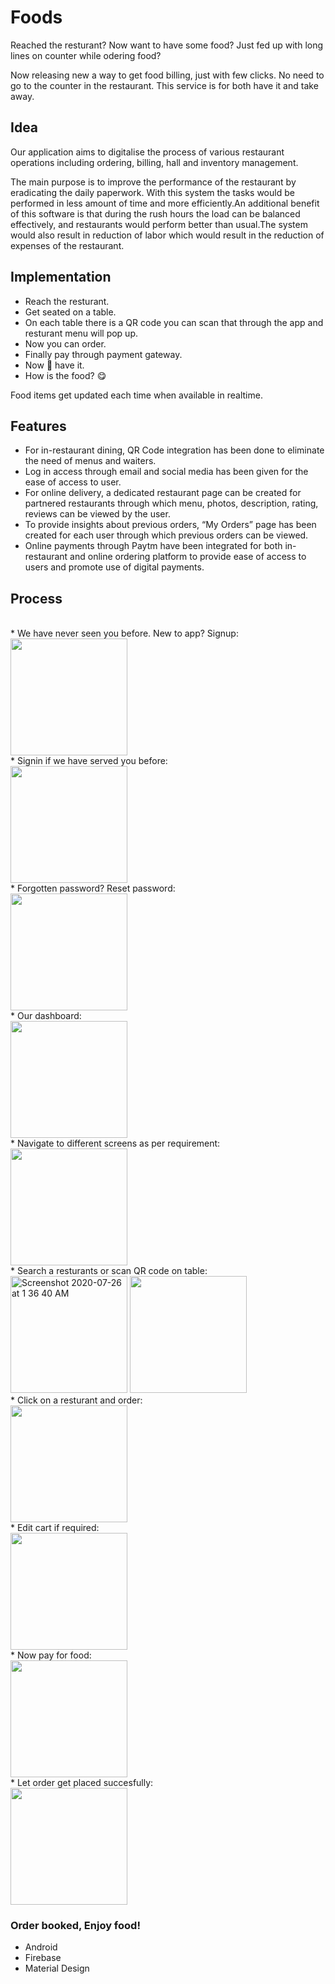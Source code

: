 # Foods

Reached the resturant? Now want to have some food? Just fed up with long lines on counter while odering food? </br>

Now releasing new a way to get food billing, just with few clicks. No need to go to the counter in the restaurant. This service is for both have it and take away.


## Idea

Our application aims to digitalise the process of various restaurant operations including ordering, billing, hall and inventory management.

The main purpose is to improve the performance of the restaurant by eradicating the daily paperwork. With this system the tasks would be performed in less amount of time and more efficiently.An additional benefit of this software is that during the rush hours the load can be balanced effectively, and restaurants would perform better than usual.The system would also result in reduction of labor which would result in the reduction of expenses of the restaurant.

## Implementation

* Reach the resturant.
* Get seated on a table.
* On each table there is a QR code you can scan that through the app and resturant menu will pop up.
* Now you can order.
* Finally pay through payment gateway.
* Now 🍕 have it.
* How is the food? 😋

Food items get updated each time when available in realtime.

## Features

* For in-restaurant dining, QR Code integration has been
done to eliminate the need of menus and waiters.
* Log in access through email and social media has
been given for the ease of access to user.
* For online delivery, a dedicated restaurant page can be
created for partnered restaurants through which menu,
photos, description, rating, reviews can be viewed by
the user.
* To provide insights about previous orders, “My Orders”
page has been created for each user through which
previous orders can be viewed.
* Online payments through Paytm have been integrated
for both in-restaurant and online ordering platform to
provide ease of access to users and promote use of
digital payments.

## Process
</br>
* We have never seen you before. New to app? Signup:
</br>
<img width="187" src="https://user-images.githubusercontent.com/35291991/88464837-8dc6d800-cedb-11ea-85c1-2032d485c859.png">

</br>
* Signin if we have served you before:
</br>
<img width="187" src="https://user-images.githubusercontent.com/35291991/88465105-c4055700-cedd-11ea-86a5-17934338ce4e.png">

</br>
* Forgotten password? Reset password:
</br>
<img width="187" src="https://user-images.githubusercontent.com/35291991/88465352-ef894100-cedf-11ea-9be4-9816fa660ed9.png">

</br>
* Our dashboard:
</br>
<img width="187" src="https://user-images.githubusercontent.com/35291991/88465163-5efe3100-cede-11ea-8221-c85e891cd572.png">

</br>
* Navigate to different screens as per requirement:
</br>
<img width="187" src="https://user-images.githubusercontent.com/35291991/88465202-bbf9e700-cede-11ea-81a7-ebd6082f0f5c.png">

</br>
* Search a resturants or scan QR code on table:
</br>
<img width="187" alt="Screenshot 2020-07-26 at 1 36 40 AM" src="https://user-images.githubusercontent.com/35291991/88465410-763e1e00-cee0-11ea-8137-f1e1e8ea7648.png">
<img width="187" src="https://user-images.githubusercontent.com/35291991/88465223-efd50c80-cede-11ea-801c-f5da7f0533db.png">

</br>
* Click on a resturant and order:
</br>
<img width="187" src="https://user-images.githubusercontent.com/35291991/88465244-2743b900-cedf-11ea-8599-3d86b299e1ad.png">

</br>
* Edit cart if required:
</br>
<img width="187" src="https://user-images.githubusercontent.com/35291991/88465295-62de8300-cedf-11ea-9fcc-edc0f45cb1e8.png">

</br>
* Now pay for food:
</br>
<img width="187" src="https://user-images.githubusercontent.com/35291991/88465370-1d6e8580-cee0-11ea-8f8c-08916065f326.png">

</br>
* Let order get placed succesfully:
</br>
<img width="187" src="https://user-images.githubusercontent.com/35291991/88465392-560e5f00-cee0-11ea-8654-42839769e417.png">

### Order booked, Enjoy food!


* Android
* Firebase
* Material Design
